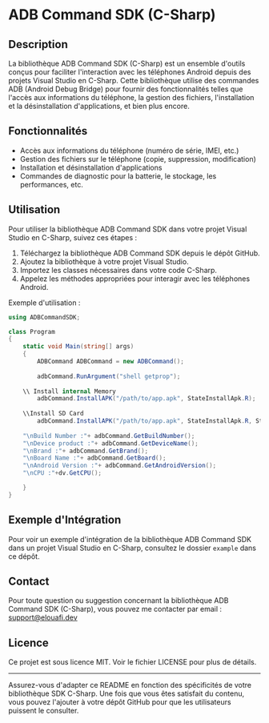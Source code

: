 ﻿# ADB Command SDK (C-Sharp)

## Description
La bibliothèque ADB Command SDK (C-Sharp) est un ensemble d'outils conçus pour faciliter l'interaction avec les téléphones Android depuis des projets Visual Studio en C-Sharp. Cette bibliothèque utilise des commandes ADB (Android Debug Bridge) pour fournir des fonctionnalités telles que l'accès aux informations du téléphone, la gestion des fichiers, l'installation et la désinstallation d'applications, et bien plus encore.

## Fonctionnalités
- Accès aux informations du téléphone (numéro de série, IMEI, etc.)
- Gestion des fichiers sur le téléphone (copie, suppression, modification)
- Installation et désinstallation d'applications
- Commandes de diagnostic pour la batterie, le stockage, les performances, etc.

## Utilisation
Pour utiliser la bibliothèque ADB Command SDK dans votre projet Visual Studio en C-Sharp, suivez ces étapes :

1. Téléchargez la bibliothèque ADB Command SDK depuis le dépôt GitHub.
2. Ajoutez la bibliothèque à votre projet Visual Studio.
3. Importez les classes nécessaires dans votre code C-Sharp.
4. Appelez les méthodes appropriées pour interagir avec les téléphones Android.

Exemple d'utilisation :

```csharp
using ADBCommandSDK;

class Program
{
    static void Main(string[] args)
    {
        ADBCommand ADBCommand = new ADBCommand();
		
        adbCommand.RunArgument("shell getprop");
	
	\\ Install internal Memory
        adbCommand.InstallAPK("/path/to/app.apk", StateInstallApk.R);
		
	\\Install SD Card
        adbCommand.InstallAPK("/path/to/app.apk", StateInstallApk.R, StateInstallApk.S);
	
	"\nBuild Number :"+ adbCommand.GetBuildNumber();
	"\nDevice product :"+ adbCommand.GetDeviceName();
	"\nBrand :"+ adbCommand.GetBrand();
	"\nBoard Name :"+ adbCommand.GetBoard();
	"\nAndroid Version :"+ adbCommand.GetAndroidVersion();
	"\nCPU :"+dv.GetCPU();

    }
}
```

## Exemple d'Intégration
Pour voir un exemple d'intégration de la bibliothèque ADB Command SDK dans un projet Visual Studio en C-Sharp, consultez le dossier `example` dans ce dépôt.

## Contact
Pour toute question ou suggestion concernant la bibliothèque ADB Command SDK (C-Sharp), vous pouvez me contacter par email : [support@elouafi.dev](support@elouafi.dev)

## Licence
Ce projet est sous licence MIT. Voir le fichier LICENSE pour plus de détails.

---

Assurez-vous d'adapter ce README en fonction des spécificités de votre bibliothèque SDK C-Sharp. Une fois que vous êtes satisfait du contenu, vous pouvez l'ajouter à votre dépôt GitHub pour que les utilisateurs puissent le consulter.
